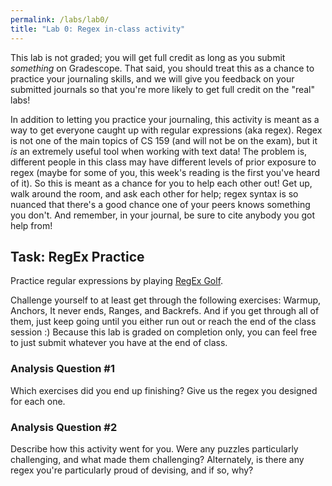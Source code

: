 ```yaml
---
permalink: /labs/lab0/
title: "Lab 0: Regex in-class activity"
---
```


This lab is not graded; you will get full credit as long as you submit _something_ on Gradescope. That said, you should treat this as a chance to practice your journaling skills, and we will give you feedback on your submitted journals so that you're more likely to get full credit on the "real" labs!

In addition to letting you practice your journaling, this activity is meant as a way to get everyone caught up with regular expressions (aka regex). Regex is not one of the main topics of CS 159 (and will not be on the exam), but it _is_ an extremely useful tool when working with text data! The problem is, different people in this class may have different levels of prior exposure to regex (maybe for some of you, this week's reading is the first you've heard of it). So this is meant as a chance for you to help each other out! Get up, walk around the room, and ask each other for help; regex syntax is so nuanced that there's a good chance one of your peers knows something you don't. And remember, in your journal, be sure to cite anybody you got help from!

## Task: RegEx Practice

Practice regular expressions by playing [RegEx Golf](https://alf.nu/RegexGolf).

Challenge yourself to at least get through the following exercises: Warmup, Anchors, It never ends, Ranges, and Backrefs. And if you get through all of them, just keep going until you either run out or reach the end of the class session :) Because this lab is graded on completion only, you can feel free to just submit whatever you have at the end of class.

### Analysis Question #1

Which exercises did you end up finishing? Give us the regex you designed for each one.

### Analysis Question #2

Describe how this activity went for you. Were any puzzles particularly challenging, and what made them challenging? Alternately, is there any regex you're particularly proud of devising, and if so, why? 